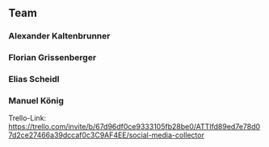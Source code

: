 ## Team
### Alexander Kaltenbrunner
### Florian Grissenberger
### Elias Scheidl
### Manuel König

Trello-Link: https://trello.com/invite/b/67d96df0ce9333105fb28be0/ATTIfd89ed7e78d07d2ce27466a39dccaf0c3C9AF4EE/social-media-collector
